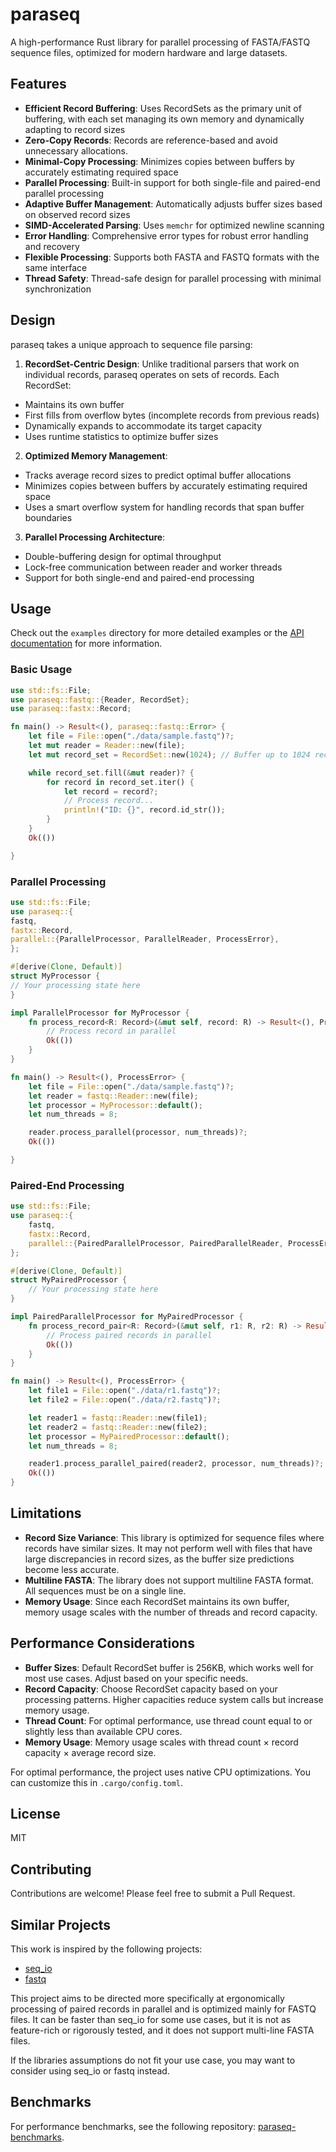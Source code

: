 # paraseq

A high-performance Rust library for parallel processing of FASTA/FASTQ sequence files, optimized for modern hardware and large datasets.

## Features

- **Efficient Record Buffering**: Uses RecordSets as the primary unit of buffering, with each set managing its own memory and dynamically adapting to record sizes
- **Zero-Copy Records**: Records are reference-based and avoid unnecessary allocations.
- **Minimal-Copy Processing**: Minimizes copies between buffers by accurately estimating required space
- **Parallel Processing**: Built-in support for both single-file and paired-end parallel processing
- **Adaptive Buffer Management**: Automatically adjusts buffer sizes based on observed record sizes
- **SIMD-Accelerated Parsing**: Uses `memchr` for optimized newline scanning
- **Error Handling**: Comprehensive error types for robust error handling and recovery
- **Flexible Processing**: Supports both FASTA and FASTQ formats with the same interface
- **Thread Safety**: Thread-safe design for parallel processing with minimal synchronization

## Design

paraseq takes a unique approach to sequence file parsing:

1. **RecordSet-Centric Design**: Unlike traditional parsers that work on individual records, paraseq operates on sets of records. Each RecordSet:

- Maintains its own buffer
- First fills from overflow bytes (incomplete records from previous reads)
- Dynamically expands to accommodate its target capacity
- Uses runtime statistics to optimize buffer sizes

2. **Optimized Memory Management**:

- Tracks average record sizes to predict optimal buffer allocations
- Minimizes copies between buffers by accurately estimating required space
- Uses a smart overflow system for handling records that span buffer boundaries

3. **Parallel Processing Architecture**:

- Double-buffering design for optimal throughput
- Lock-free communication between reader and worker threads
- Support for both single-end and paired-end processing

## Usage

Check out the `examples` directory for more detailed examples or the [API documentation](https://docs.rs/paraseq) for more information.

### Basic Usage

```rust
use std::fs::File;
use paraseq::fastq::{Reader, RecordSet};
use paraseq::fastx::Record;

fn main() -> Result<(), paraseq::fastq::Error> {
    let file = File::open("./data/sample.fastq")?;
    let mut reader = Reader::new(file);
    let mut record_set = RecordSet::new(1024); // Buffer up to 1024 records

    while record_set.fill(&mut reader)? {
        for record in record_set.iter() {
            let record = record?;
            // Process record...
            println!("ID: {}", record.id_str());
        }
    }
    Ok(())

}
```

### Parallel Processing

```rust
use std::fs::File;
use paraseq::{
fastq,
fastx::Record,
parallel::{ParallelProcessor, ParallelReader, ProcessError},
};

#[derive(Clone, Default)]
struct MyProcessor {
// Your processing state here
}

impl ParallelProcessor for MyProcessor {
    fn process_record<R: Record>(&mut self, record: R) -> Result<(), ProcessError> {
        // Process record in parallel
        Ok(())
    }
}

fn main() -> Result<(), ProcessError> {
    let file = File::open("./data/sample.fastq")?;
    let reader = fastq::Reader::new(file);
    let processor = MyProcessor::default();
    let num_threads = 8;

    reader.process_parallel(processor, num_threads)?;
    Ok(())

}
```

### Paired-End Processing

```rust
use std::fs::File;
use paraseq::{
    fastq,
    fastx::Record,
    parallel::{PairedParallelProcessor, PairedParallelReader, ProcessError},
};

#[derive(Clone, Default)]
struct MyPairedProcessor {
    // Your processing state here
}

impl PairedParallelProcessor for MyPairedProcessor {
    fn process_record_pair<R: Record>(&mut self, r1: R, r2: R) -> Result<(), ProcessError> {
        // Process paired records in parallel
        Ok(())
    }
}

fn main() -> Result<(), ProcessError> {
    let file1 = File::open("./data/r1.fastq")?;
    let file2 = File::open("./data/r2.fastq")?;

    let reader1 = fastq::Reader::new(file1);
    let reader2 = fastq::Reader::new(file2);
    let processor = MyPairedProcessor::default();
    let num_threads = 8;

    reader1.process_parallel_paired(reader2, processor, num_threads)?;
    Ok(())
}
```

## Limitations

- **Record Size Variance**: This library is optimized for sequence files where records have similar sizes. It may not perform well with files that have large discrepancies in record sizes, as the buffer size predictions become less accurate.
- **Multiline FASTA**: The library does not support multiline FASTA format. All sequences must be on a single line.
- **Memory Usage**: Since each RecordSet maintains its own buffer, memory usage scales with the number of threads and record capacity.

## Performance Considerations

- **Buffer Sizes**: Default RecordSet buffer is 256KB, which works well for most use cases. Adjust based on your specific needs.
- **Record Capacity**: Choose RecordSet capacity based on your processing patterns. Higher capacities reduce system calls but increase memory usage.
- **Thread Count**: For optimal performance, use thread count equal to or slightly less than available CPU cores.
- **Memory Usage**: Memory usage scales with thread count × record capacity × average record size.

For optimal performance, the project uses native CPU optimizations. You can customize this in `.cargo/config.toml`.

## License

MIT

## Contributing

Contributions are welcome! Please feel free to submit a Pull Request.

## Similar Projects

This work is inspired by the following projects:

- [seq_io](https://github.com/markschl/seq_io)
- [fastq](https://github.com/aseyboldt/fastq-rs)

This project aims to be directed more specifically at ergonomically processing of paired records in parallel and is optimized mainly for FASTQ files.
It can be faster than seq_io for some use cases, but it is not as feature-rich or rigorously tested, and it does not support multi-line FASTA files.

If the libraries assumptions do not fit your use case, you may want to consider using seq_io or fastq instead.

## Benchmarks

For performance benchmarks, see the following repository: [paraseq-benchmarks](https://github.com/noamteyssier/paraseq_benchmark).
